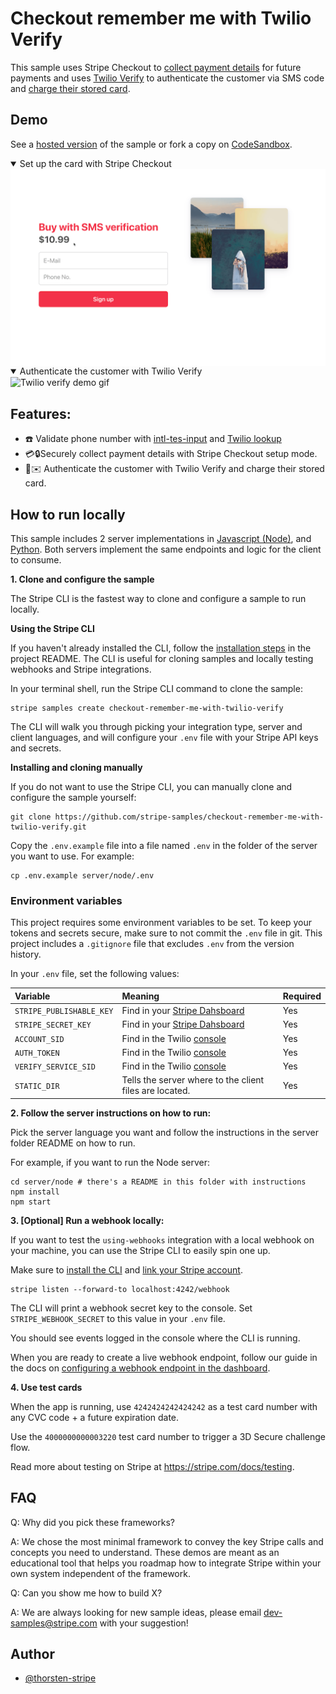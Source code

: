 # Checkout remember me with Twilio Verify

This sample uses Stripe Checkout to [collect payment details](https://stripe.com/docs/payments/checkout/collecting) for future payments and uses [Twilio Verify](https://www.twilio.com/verify) to authenticate the customer via SMS code and [charge their stored card](https://stripe.com/docs/payments/save-and-reuse#web-create-payment-intent-off-session).

## Demo

See a [hosted version](https://ldmsw.sse.codesandbox.io/) of the sample or fork a copy on [CodeSandbox](https://codesandbox.io/s/github/stripe-samples/checkout-remember-me-with-twilio-verify/tree/codesandbox).

<details open><summary>Set up the card with Stripe Checkout</summary>
<img src="https://github.com/thorsten-stripe/demo-gifs/blob/master/twilio-verify-signup.gif?raw=true" alt="Checkout setup demo gif" align="center">
</details>

<details open><summary>Authenticate the customer with Twilio Verify</summary>
<img src="https://github.com/thorsten-stripe/demo-gifs/blob/master/twilio-verify-pay.gif?raw=true" alt="Twilio verify demo gif" align="center">
</details>

## Features:

- ☎️ Validate phone number with [intl-tes-input](https://github.com/jackocnr/intl-tel-input) and [Twilio lookup](https://www.twilio.com/docs/lookup/tutorials/validation-and-formatting#format-an-international-phone-number)
- 💳🔒Securely collect payment details with Stripe Checkout setup mode.
- 📱✉️ Authenticate the customer with Twilio Verify and charge their stored card.

## How to run locally

This sample includes 2 server implementations in [Javascript (Node)](/server/node), and [Python](/server/python). Both servers implement the same endpoints and logic for the client to consume.

**1. Clone and configure the sample**

The Stripe CLI is the fastest way to clone and configure a sample to run locally.

**Using the Stripe CLI**

If you haven't already installed the CLI, follow the [installation steps](https://github.com/stripe/stripe-cli#installation) in the project README. The CLI is useful for cloning samples and locally testing webhooks and Stripe integrations.

In your terminal shell, run the Stripe CLI command to clone the sample:

```
stripe samples create checkout-remember-me-with-twilio-verify
```

The CLI will walk you through picking your integration type, server and client languages, and will configure your `.env` file with your Stripe API keys and secrets.

**Installing and cloning manually**

If you do not want to use the Stripe CLI, you can manually clone and configure the sample yourself:

```
git clone https://github.com/stripe-samples/checkout-remember-me-with-twilio-verify.git
```

Copy the `.env.example` file into a file named `.env` in the folder of the server you want to use. For example:

```
cp .env.example server/node/.env
```

### Environment variables

This project requires some environment variables to be set. To keep your tokens and secrets secure, make sure to not commit the `.env` file in git. This project includes a `.gitignore` file that excludes `.env` from the version history.

In your `.env` file, set the following values:

| Variable                 | Meaning                                                                      | Required |
| :----------------------- | :--------------------------------------------------------------------------- | :------- |
| `STRIPE_PUBLISHABLE_KEY` | Find in your [Stripe Dahsboard](https://dashboard.stripe.com/test/apikeys)   | Yes      |
| `STRIPE_SECRET_KEY`      | Find in your [Stripe Dahsboard](https://dashboard.stripe.com/test/apikeys)   | Yes      |
| `ACCOUNT_SID`            | Find in the Twilio [console](https://www.twilio.com/console)                 | Yes      |
| `AUTH_TOKEN`             | Find in the Twilio [console](https://www.twilio.com/console)                 | Yes      |
| `VERIFY_SERVICE_SID`     | Find in the Twilio [console](https://www.twilio.com/console/verify/services) | Yes      |
| `STATIC_DIR`             | Tells the server where to the client files are located.                      | Yes      |

**2. Follow the server instructions on how to run:**

Pick the server language you want and follow the instructions in the server folder README on how to run.

For example, if you want to run the Node server:

```
cd server/node # there's a README in this folder with instructions
npm install
npm start
```

**3. [Optional] Run a webhook locally:**

If you want to test the `using-webhooks` integration with a local webhook on your machine, you can use the Stripe CLI to easily spin one up.

Make sure to [install the CLI](https://stripe.com/docs/stripe-cli) and [link your Stripe account](https://stripe.com/docs/stripe-cli#link-account).

```
stripe listen --forward-to localhost:4242/webhook
```

The CLI will print a webhook secret key to the console. Set `STRIPE_WEBHOOK_SECRET` to this value in your `.env` file.

You should see events logged in the console where the CLI is running.

When you are ready to create a live webhook endpoint, follow our guide in the docs on [configuring a webhook endpoint in the dashboard](https://stripe.com/docs/webhooks/setup#configure-webhook-settings).

**4. Use test cards**

When the app is running, use `4242424242424242` as a test card number with any CVC code + a future expiration date.

Use the `4000000000003220` test card number to trigger a 3D Secure challenge flow.

Read more about testing on Stripe at https://stripe.com/docs/testing.

## FAQ

Q: Why did you pick these frameworks?

A: We chose the most minimal framework to convey the key Stripe calls and concepts you need to understand. These demos are meant as an educational tool that helps you roadmap how to integrate Stripe within your own system independent of the framework.

Q: Can you show me how to build X?

A: We are always looking for new sample ideas, please email dev-samples@stripe.com with your suggestion!

## Author

- [@thorsten-stripe](https://twitter.com/thorwebdev)
